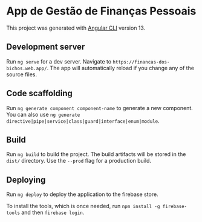 # App de Gestão de Finanças Pessoais

This project was generated with [Angular CLI](https://github.com/angular/angular-cli) version 13.

## Development server

Run `ng serve` for a dev server. Navigate to `https://financas-dos-bichos.web.app/`. The app will automatically reload if you change any of the source files.

## Code scaffolding

Run `ng generate component component-name` to generate a new component. You can also use `ng generate directive|pipe|service|class|guard|interface|enum|module`.

## Build

Run `ng build` to build the project. The build artifacts will be stored in the `dist/` directory. Use the `--prod` flag for a production build.

## Deploying

Run `ng deploy` to deploy the application to the firebase store.

To install the tools, which is once needed, run `npm install -g firebase-tools` and then `firebase login`.
